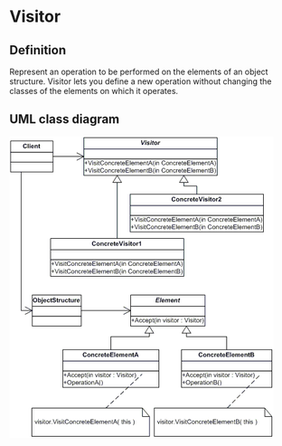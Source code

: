 # Visitor

## Definition
Represent an operation to be performed on the elements of an object structure. Visitor lets you define a new operation without changing the classes of the elements on which it operates.
<BR>

## UML class diagram
![GitHub Logo](../../../Documentations/Images/DesignPatterns/visitor.gif)
